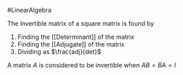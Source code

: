 #LinearAlgebra 

The invertible matrix of a square matrix is found by

1. Finding the [[Determinant]] of the matrix
2. Finding the [[Adjugate]] of the matrix
3. Dividing as $\frac{adj}{det}$

A matrix $A$ is considered to be invertible when $AB = BA = I$

